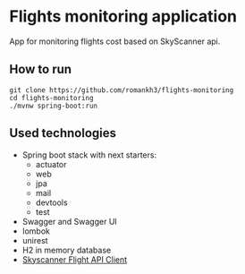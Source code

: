 # Flights monitoring application

App for monitoring flights cost based on SkyScanner api.

## How to run
```shell script
git clone https://github.com/romankh3/flights-monitoring
cd flights-monitoring
./mvnw spring-boot:run
```



## Used technologies
* Spring boot stack with next starters:
    * actuator
    * web
    * jpa
    * mail
    * devtools
    * test
* Swagger and Swagger UI
* lombok
* unirest
* H2 in memory database
* [Skyscanner Flight API Client](https://github.com/romankh3/skyscanner-flight-api-client)




